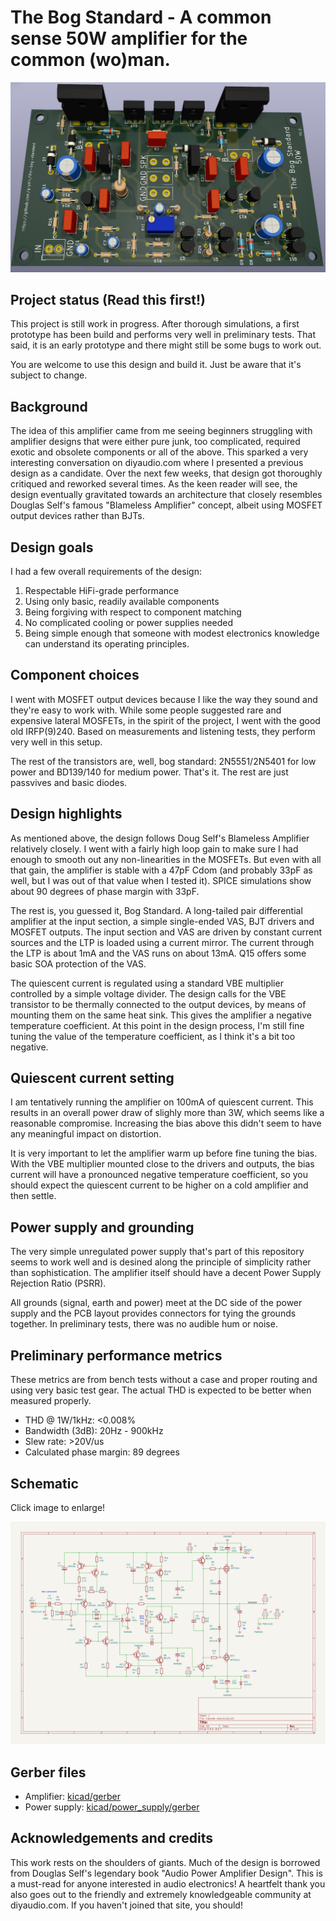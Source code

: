 # The Bog Standard - A common sense 50W amplifier for the common (wo)man.

![3D rendering](images/3d.png)

## Project status (Read this first!)
This project is still work in progress. After thorough simulations, a first prototype has been build
and performs very well in preliminary tests. That said, it is an early prototype and there might still
be some bugs to work out.

You are welcome to use this design and build it. Just be aware that it's subject to change.

## Background
The idea of this amplifier came from me seeing beginners struggling with amplifier designs 
that were either pure junk, too complicated, required exotic and obsolete components or all of the above.
This sparked a very interesting conversation on diyaudio.com where I presented a previous design
as a candidate. Over the next few weeks, that design got thoroughly critiqued and reworked several times.
As the keen reader will see, the design eventually gravitated towards an architecture that closely
resembles Douglas Self's famous "Blameless Amplifier" concept, albeit using MOSFET output devices rather
than BJTs. 

## Design goals
I had a few overall requirements of the design:
1. Respectable HiFi-grade performance
2. Using only basic, readily available components
3. Being forgiving with respect to component matching
4. No complicated cooling or power supplies needed
5. Being simple enough that someone with modest electronics knowledge can understand its operating principles.

## Component choices
I went with MOSFET output devices because I like the way they sound and they're easy to work with. While
some people suggested rare and expensive lateral MOSFETs, in the spirit of the project, I went with the
good old IRFP(9)240. Based on measurements and listening tests, they perform very well in this setup.

The rest of the transistors are, well, bog standard: 2N5551/2N5401 for low power and BD139/140 for 
medium power. That's it. The rest are just passvives and basic diodes.

## Design highlights
As mentioned above, the design follows Doug Self's Blameless Amplifier relatively closely. I went with 
a fairly high loop gain to make sure I had enough to smooth out any non-linearities in the MOSFETs. But
even with all that gain, the amplifier is stable with a 47pF Cdom (and probably 33pF as well, but I was 
out of that value when I tested it). SPICE simulations show about 90 degrees of phase margin with 33pF.

The rest is, you guessed it, Bog Standard. A long-tailed pair differential amplifier at the input section,
a simple single-ended VAS, BJT drivers and MOSFET outputs. The input section and VAS are driven by constant
current sources and the LTP is loaded using a current mirror. The current through the LTP is about 1mA and 
the VAS runs on about 13mA. Q15 offers some basic SOA protection of the VAS. 

The quiescent current is regulated using a standard VBE multiplier controlled by a simple voltage divider.
The design calls for the VBE transistor to be thermally connected to the output devices, by means of 
mounting them on the same heat sink. This gives the amplifier a negative temperature coefficient. At this 
point in the design process, I'm still fine tuning the value of the temperature coefficient, as I think
it's a bit too negative.

## Quiescent current setting
I am tentatively running the amplifier on 100mA of quiescent current. This results in an overall power draw
of slighly more than 3W, which seems like a reasonable compromise. Increasing the bias above this didn't 
seem to have any meaningful impact on distortion.

It is very important to let the amplifier warm up before fine tuning the bias. With the VBE multiplier
mounted close to the drivers and outputs, the bias current will have a pronounced negative temperature 
coefficient, so you should expect the quiescent current to be higher on a cold amplifier and then settle.

## Power supply and grounding
The very simple unregulated power supply that's part of this repository seems to work well and is desined
along the principle of simplicity rather than sophistication. The amplifier itself should have a decent Power
Supply Rejection Ratio (PSRR).

All grounds (signal, earth and power) meet at the DC side of the power supply and the PCB layout provides
connectors for tying the grounds together. In preliminary tests, there was no audible hum or noise. 

## Preliminary performance metrics

These metrics are from bench tests without a case and proper routing and using very basic test
gear. The actual THD is expected to be better when measured properly.

* THD @ 1W/1kHz: <0.008%
* Bandwidth (3dB): 20Hz - 900kHz
* Slew rate: >20V/us
* Calculated phase margin: 89 degrees

## Schematic
Click image to enlarge!

![Schematic](images/schematic.png)

## Gerber files
* Amplifier: [kicad/gerber](kicad/gerber)
* Power supply: [kicad/power_supply/gerber](kicad/power_supply/gerber)


## Acknowledgements and credits
This work rests on the shoulders of giants. Much of the design is borrowed from Douglas Self's legendary
book "Audio Power Amplifier Design". This is a must-read for anyone interested in audio electronics!
A heartfelt thank you also goes out to the friendly and extremely knowledgeable community at diyaudio.com.
If you haven't joined that site, you should! 



